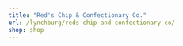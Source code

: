 ```yaml
---
title: "Red's Chip & Confectionary Co."
url: /lynchburg/reds-chip-and-confectionary-co/
shop: shop
---
```

